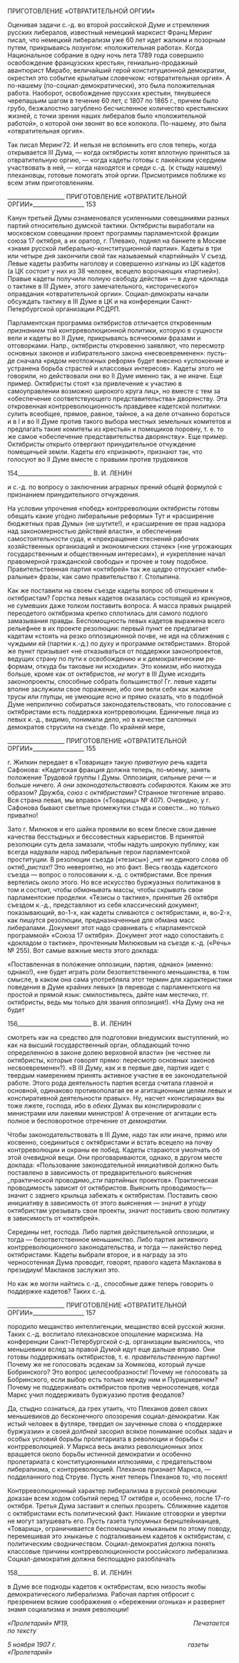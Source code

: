 ПРИГОТОВЛЕНИЕ «ОТВРАТИТЕЛЬНОЙ ОРГИИ»

Оценивая задачи с.-д. во второй российской Думе и стремления русских либералов, известный немецкий марксист Франц Меринг писал, что немецкий либерализм уже 60 лет идет жалким и позорным путем, прикрываясь лозунгом: «положительная работа». Когда Национальное собрание в одну ночь лета 1789 года совершило освобождение французских крестьян, гениально-продажный авантюрист Мирабо, величайший герой конституционной демократии, окрестил это событие крылатым словечком: «отврати­тельная оргия». А по-нашему (по-социал-демократически), это была положительная работа. Наоборот, освобождение прусских крестьян, тянувшееся черепашьим шагом в течение 60 лет, с 1807 по 1865 г., причем было грубо, безжалостно загублено бесчис­ленное количество крестьянских жизней, с точки зрения наших либералов было «поло­жительной работой», о которой они звонят во все колокола. По-нашему, это была «от­вратительная оргия».

Так писал Меринг72. И нельзя не вспомнить его слов теперь, когда открывается III Дума, — когда октябристы хотят вплотную приняться за отвратительную оргию, — ко­гда кадеты готовы с лакейским усердием участвовать в ней, — когда находятся и среди с.-д. (к стыду нашему) плехановцы, готовые помогать этой оргии. Присмотримся по­ближе ко всем этим приготовлениям.

  

____________________ ПРИГОТОВЛЕНИЕ «ОТВРАТИТЕЛЬНОЙ ОРГИИ»__________________ 153

Канун третьей Думы ознаменовался усиленными совещаниями разных партий отно­сительно думской тактики. Октябристы выработали на московском совещании проект программы парламентской фракции союза 17 октября, а их оратор, г. Плевако, поднял на банкете в Москве «знамя русской либерально-конституционной партии». Кадеты в три или четыре дня закончили свой так называемый «партийный» V съезд. Левые каде­ты разбиты наголову и совершенно изгнаны из ЦК кадетов (а ЦК состоит у них из 38 человек, всецело ворочающих «партией»). Правые кадеты получили полную свободу действия — в духе «доклада о тактике в III Думе», этого замечательного, «историче­ского» оправдания «отвратительной оргии». Социал-демократы начали обсуждать так­тику в III Думе в ЦК и на конференции Санкт-Петербургской организации РСДРП.

Парламентская программа октябристов отличается откровенным _признанием_ той контрреволюционной политики, которую в сущности вели и кадеты во II Думе, при­крываясь всяческими фразами и отговорками. Напр., октябристы откровенно заявляют, что пересмотр основных законов и избирательного закона «несвоевременен»: пусть-де сначала «рядом неотложных реформ» будет внесено «успокоение и устранена борьба страстей и классовых интересов». Кадеты этого не говорили, но действовали они во II Думе именно так, а не иначе. Еще пример. Октябристы стоят «за привлечение к уча­стию в самоуправлении возможно широкого круга лиц», но вместе с тем за «обеспече­ние соответствующего представительства» дворянству. Эта откровенная контрреволю­ционность правдивее кадетской политики: сулить всеобщее, прямое, равное, тайное, а на деле отчаянно бороться и в I и во II Думе против такого выбора местных земельных комитетов и предлагать такие комитеты из крестьян и помещиков поровну, т. е. то же самое «обеспечение представительства дворянству». Еще пример. Октябристы открыто отвергают принудительное отчуждение помещичьей земли. Кадеты его «признают», признают так, что голосуют во II Думе вместе с правыми против трудовиков

  

154__________________________ В. И. ЛЕНИН

и с.-д. по вопросу о заключении аграрных прений общей формулой с признанием при­нудительного отчуждения.

На условии упрочения «побед» контрреволюции октябристы готовы обещать какие угодно либеральные реформы» Тут и «расширение бюджетных прав Думы» (не шути­те!), и «расширение ее прав надзора над закономерностью действий власти», и обеспе­чение самостоятельности суда, и «прекращение стеснений рабочих хозяйственных ор­ганизаций и экономических стачек» («не угрожающих государственным и обществен­ным интересам»), и «укрепление начал правомерной гражданской свободы» и прочее и тому подобное. Правительственная партия «октябрей» так же щедро отпускает «либе­ральные» фразы, как само правительство г. Столыпина.

Как же поставили на своем съезде кадеты вопрос об отношении к октябристам? Гор­стка левых кадетов оказалась состоящей из крикунов, не сумевших даже толком поста­вить вопроса. А масса правых рыцарей переодетого октябризма крепко сплотилась для самого подлого замазывания правды. Беспомощность левых кадетов выражена всего рельефнее в их проекте резолюции: первый пункт ее предлагает кадетам «стоять на резко оппозиционной почве, не идя на сближения с чуждыми ей (партии к.-д.) по духу и программе октябристами». Второй же пункт призывает «не отказываться от поддерж­ки законопроектов, ведущих страну по пути к освобождению и к демократическим ре­формам, откуда бы таковые ни исходили». Это комизм, ибо ниоткуда больше, кроме как от октябристов, _не могут_ в III Думе исходить законопроекты, способные собрать большинство! Гг. левые кадеты вполне заслужили свое поражение, ибо они вели себя как жалкие трусы или глупцы, не умеющие ясно и прямо сказать, что в подобной Думе неприлично собираться законодательствовать, что голосование с октябристами есть поддержка контрреволюции. Единичные лица из левых к.-д., видимо, понимали дело, но в качестве салонных демократов струсили на съезде. По крайней мере,

  

____________________ ПРИГОТОВЛЕНИЕ «ОТВРАТИТЕЛЬНОЙ ОРГИИ»__________________ 155

г. Жилкин передает в «Товарище» такую _приватную_ речь кадета Сафонова: «Кадетская фракция должна теперь, по-моему, занять положение Трудовой группы I Думы. Оппо­зиция, сильные речи — и больше ничего. _А они законодательствовать собираются._ Каким же это образом? Дружба, _союз с октябристами?_ Странное тяготение вправо. Вся страна левая, мы вправо» («Товарищ» № 407). Очевидно, у г. Сафонова бывают светлые промежутки стыда и совести... но только приватно!

Зато г. Милюков и его шайка проявили во всем блеске свои давние качества бес­стыдных и бессовестных карьеристов. В принятой резолюции суть дела замазали, что­бы надуть широкую публику, как всегда надували народ либеральные герои парла­ментской проституции. В резолюции съезда («тезисы») _нет ни единого слова об октяб­__ристах!!_ Это невероятно, но это факт. Весь гвоздь кадетского съезда — вопрос о голо­совании к.-д. с октябристами. Все прения вертелись около этого. Но все искусство бур­жуазных политиканов в том и состоит, чтобы _обманывать_ массы, чтобы _скрывать_ свои парламентские проделки. «Тезисы о тактике», принятые 26 октября съездом к.-д., пред­ставляют из себя классический документ, показывающий, во-1-х, как кадеты сливаются с октябристами, и, во-2-х, как пишутся резолюции, предназначенные для обмана масс либералами. Документ этот надо сравнивать с «парламентской программой» «Союза 17 октября». Документ этот надо сопоставить с «докладом о тактике», прочтенным Ми­люковым на съезде к.-д. («Речь» № 255). Вот самые важные места этого доклада:

«Поставленная в положение оппозиции, партия, однако» (именно: однако!), «не бу­дет играть роли безответственного меньшинства, в том смысле, в каком она сама упот­ребляла этот термин для характеристики поведения в Думе крайних левых» (в переводе с парламентского на простой и прямой язык: смилостивьтесь, дайте нам местечко, гг. октябристы, ведь мы только для звания оппозиция!). «На Думу она не будет

  

156__________________________ В. И. ЛЕНИН

смотреть как на средство для подготовки внедумских выступлений, но как на высший государственный орган, обладающий точно определенною в законе долею верховной власти» (не честнее ли октябристы, которые говорят прямо: пересмотр основных зако­нов несвоевременен?). «В III Думу, как и в первые две, партия идет с твердым намере­нием принять активное участие в ее законодательной работе. Этого рода деятельность партия всегда считала главной и основной, одинаково противополагая ее и агитацион­ным целям левых и конспиративной деятельности правых». Ну, насчет «конспирации» вы тоже лжете, господа, ибо в _обеих_ Думах вы _конспирировали_ с министрами или ла­кеями министров! А отречение от агитации есть полное и бесповоротное отречение от _демократии._

Чтобы законодательствовать в III Думе, надо так или иначе, прямо или косвенно, со­единиться с октябристами и встать всецело на почву контрреволюции и охраны ее по­бед. Кадеты стараются умолчать об этой очевидной вещи. Они проговариваются, одна­ко, в другом месте доклада: «Пользование законодательной инициативой должно быть поставлено в зависимость от предварительного выяснения _практической проводимо­__сти_ партийных проектов». Практическая проводимость зависит от октябристов. Выяс­нить проводимость— значит с заднего крыльца забежать к октябристам. Поставить свою инициативу в зависимость от этого выяснения — значит _в угоду_ октябристам уре­зывать свои проекты, значит поставить свою политику в зависимость от «октябрей».

Середины нет, господа. Либо партия действительной оппозиции, и тогда — безот­ветственное меньшинство. Либо партия активного контрреволюционного законода­тельства, и тогда — лакейство перед октябристами. Кадеты выбрали второе, и в награ­ду за это черносотенная Дума проводит, говорят, правого кадета Маклакова в президи­ум! Маклаков заслужил это.

Но как же могли найтись с.-д., способные даже теперь говорить о поддержке каде­тов? Таких с.-д.

  

____________________ ПРИГОТОВЛЕНИЕ «ОТВРАТИТЕЛЬНОЙ ОРГИИ»__________________ 157

породило мещанство интеллигенции, мещанство всей русской жизни. Таких с.-д. вос­питало плехановское опошление марксизма. На конференции Санкт-Петербургской с-д. организации выяснилось, что меньшевики вслед за правой Думой идут еще дальше вправо. Они готовы поддерживать октябристов, т. е. _правительственную_ партию! По­чему же не голосовать эсдекам за Хомякова, который лучше Бобринского? Это вопрос целесообразности! Почему не голосовать за Бобринского, если выбор есть только меж­ду ним и Пуришкевичем? Почему не поддерживать октябристов против черносотенцев, когда Маркс учил поддерживать буржуазию против феодалов?

Да, стыдно сознаться, да грех утаить, что Плеханов довел своих меньшевиков до бесконечного опозорения социал-демократии. Как истый человек в футляре, твердил он заученные слова о «поддержке буржуазии» и своей _долбней_ засорил всякое понимание особых задач и особых условий борьбы пролетариата в революции и борьбы с контрре­волюцией. У Маркса весь анализ революционных эпох вращается около борьбы истин­ной демократии и особенно пролетариата с конституционными иллюзиями, с преда­тельством либерализма, с контрреволюцией. Плеханов признает Маркса, — подделан­ного под Струве. Пусть жнет теперь Плеханов то, что посеял!

Контрреволюционный характер либерализма в русской революции доказан всем хо­дом событий перед 17 октября и, особенно, после 17-го октября. Третья Дума заставит и слепых прозреть. Сближение кадетов с октябристами есть политический факт. Ника­кие отговорки и увертки не могут затушевать его. Пусть газета тупоумных бернштей­нианцев, «Товарищ», ограничивается беспомощным хныканьем по этому поводу, пере­мешивая это хныканье с подталкиваньем кадетов к октябристам, с политическим свод­ничеством. Социал-демократия должна понять классовые причины контрреволюцион­ности российского либерализма. Социал-демократия должна беспощадно разоблачать

  

158__________________________ В. И. ЛЕНИН

в Думе все подходы кадетов к октябристам, всю низость якобы демократического ли­берализма. Рабочая партия отбросит с презрением всякие соображения о «бережении огонька» и развернет знамя социализма и знамя революции!

_«Пролетарий» №19,                                                                       Печатается по тексту_

_5 ноября 1907 г.                                                                           газеты «Пролетарий»_
